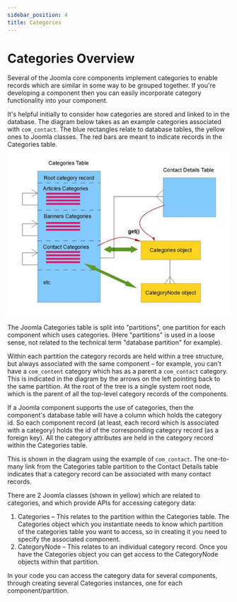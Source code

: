 ```yaml
---
sidebar_position: 4
title: Categories
---
```

Categories Overview
===================

Several of the Joomla core components implement categories to enable records which are similar in some way to be grouped together. If you're developing a component then you can easily incorporate category functionality into your component.

It's helpful initially to consider how categories are stored and linked to in the database. The diagram below takes as an example categories associated with `com_contact`.  The blue rectangles relate to database tables, the yellow ones to Joomla classes. The red bars are meant to indicate records in the Categories table.

![Categories](_assets/categories_overview.jpg)

The Joomla Categories table is split into "partitions", one partition for each component which uses categories. (Here "partitions" is used in a loose sense, not related to the technical term "database partition" for example). 

Within each partition the category records are held within a tree structure, but always associated with the same component – for example, you can't have a `com_content` category which has as a parent a `com_contact` category. This is indicated in the diagram by the arrows on the left pointing back to the same partition. At the root of the tree is a single system root node, which is the parent of all the top-level category records of the components. 

If a Joomla component supports the use of categories, then the component's database table will have a column which holds the category id. So each component record (at least, each record which is associated with a category) holds the id of the corresponding category record (as a foreign key). All the category attributes are held in the category record within the Categories table.

This is shown in the diagram using the example of `com_contact`. The one-to-many link from the Categories table partition to the Contact Details table indicates that a category record can be associated with many contact records. 

There are 2 Joomla classes (shown in yellow) which are related to categories, and which provide APIs for accessing category data: 
1. Categories – This relates to the partition within the Categories table. The Categories object which you instantiate needs to know which partition of the categories table you want to access, so in creating it you need to specify the associated component. 
2. CategoryNode – This relates to an individual category record. Once you have the Categories object you can get access to the CategoryNode objects within that partition.

In your code you can access the category data for several components, through creating several Categories instances, one for each component/partition. 
